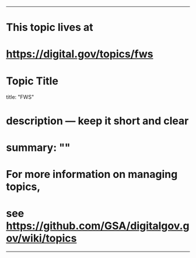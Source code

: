 
---
# This topic lives at
# https://digital.gov/topics/fws

# Topic Title
title: "FWS"

# description — keep it short and clear
# summary: ""


# For more information on managing topics,
# see https://github.com/GSA/digitalgov.gov/wiki/topics
---